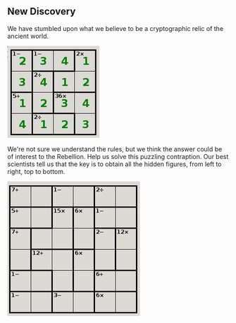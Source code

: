 ## New Discovery 
We have stumbled upon what we believe to be a cryptographic relic of the ancient world. 

![Rules](rules.png)

We're not sure we understand the rules, but we think the answer could be of interest to the Rebellion. Help us solve this puzzling contraption. Our best scientists tell us that the key is to obtain all the hidden figures, from left to right, top to bottom. 

![Challenge](chal1.png)

